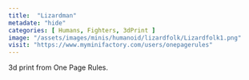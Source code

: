 ```yaml
---
title:  "Lizardman"
metadate: "hide"
categories: [ Humans, Fighters, 3dPrint ]
image: "/assets/images/minis/humanoid/lizardfolk/Lizardfolk1.png"
visit: "https://www.myminifactory.com/users/onepagerules"
---
```

3d print from One Page Rules.